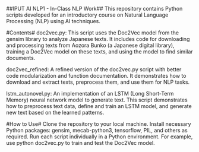 ##IPUT AI NLP1 - In-Class NLP Work##
This repository contains Python scripts developed for an introductory course on Natural Language Processing (NLP) using AI techniques.

#Contents#
doc2vec.py: This script uses the Doc2Vec model from the gensim library to analyze Japanese texts. It includes code for downloading and processing texts from Aozora Bunko (a Japanese digital library), training a Doc2Vec model on these texts, and using the model to find similar documents.

doc2vec_refined: A refined version of the doc2vec.py script with better code modularization and function documentation. It demonstrates how to download and extract texts, preprocess them, and use them for NLP tasks.

lstm_autonovel.py: An implementation of an LSTM (Long Short-Term Memory) neural network model to generate text. This script demonstrates how to preprocess text data, define and train an LSTM model, and generate new text based on the learned patterns.

#How to Use#
Clone the repository to your local machine.
Install necessary Python packages: gensim, mecab-python3, tensorflow, PIL, and others as required.
Run each script individually in a Python environment. For example, use python doc2vec.py to train and test the Doc2Vec model.
